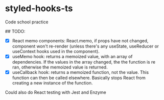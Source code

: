 # styled-hooks-ts

Code school practice

## TODO:

- [X] React memo components: React.memo, if props have not changed, component won't re-render (unless there's any useState, useReducer or useContext hooks used in the component).
- [X] useMemo hook: returns a memoized value, with an array of dependencies. If the values in the array changed, the the function is re ran, otherwise the memoized value is returned.
- [X] useCallback hook: returns a memoized function, not the value. This function can then be called elsewhere. Basically stops React from creating a new instance of the function.

Could also do React testing with Jest and Enzyme
